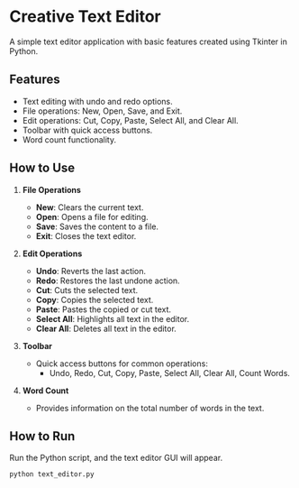 # Creative Text Editor

A simple text editor application with basic features created using Tkinter in Python.

## Features

- Text editing with undo and redo options.
- File operations: New, Open, Save, and Exit.
- Edit operations: Cut, Copy, Paste, Select All, and Clear All.
- Toolbar with quick access buttons.
- Word count functionality.

## How to Use

1. **File Operations**
   - **New**: Clears the current text.
   - **Open**: Opens a file for editing.
   - **Save**: Saves the content to a file.
   - **Exit**: Closes the text editor.

2. **Edit Operations**
   - **Undo**: Reverts the last action.
   - **Redo**: Restores the last undone action.
   - **Cut**: Cuts the selected text.
   - **Copy**: Copies the selected text.
   - **Paste**: Pastes the copied or cut text.
   - **Select All**: Highlights all text in the editor.
   - **Clear All**: Deletes all text in the editor.

3. **Toolbar**
   - Quick access buttons for common operations:
     - Undo, Redo, Cut, Copy, Paste, Select All, Clear All, Count Words.

4. **Word Count**
   - Provides information on the total number of words in the text.

## How to Run

Run the Python script, and the text editor GUI will appear.

```bash
python text_editor.py
